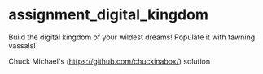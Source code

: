# assignment_digital_kingdom
Build the digital kingdom of your wildest dreams! Populate it with fawning vassals!

Chuck Michael's (https://github.com/chuckinabox/) solution

